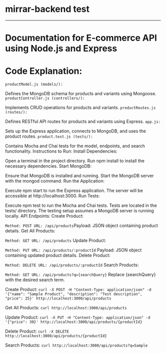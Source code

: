 # mirrar-backend test
<hr>


# Documentation for E-commerce API using Node.js and Express #


# Code Explanation:
`productModel.js (models/):`

Defines the MongoDB schema for products and variants using Mongoose.
`productController.js (controllers/):`

Implements CRUD operations for products and variants.
`productRoutes.js (routes/):`

Defines RESTful API routes for products and variants using Express.
`app.js:`

Sets up the Express application, connects to MongoDB, and uses the product routes.
`product.test.js (tests/):`

Contains Mocha and Chai tests for the model, endpoints, and search functionality.
Instructions to Run:
Install Dependencies:

Open a terminal in the project directory.
Run npm install to install the necessary dependencies.
Start MongoDB:

Ensure that MongoDB is installed and running.
Start the MongoDB server with the mongod command.
Run the Application:

Execute npm start to run the Express application.
The server will be accessible at http://localhost:3000.
Run Tests:

Execute npm test to run the Mocha and Chai tests.
Tests are located in the tests/ directory.
The testing setup assumes a MongoDB server is running locally.
API Endpoints:
Create Product:

`Method: POST
URL: /api/products`Payload: JSON object containing product details.
Get All Products:

`Method: GET
URL: /api/products`
Update Product:

`Method: PUT
URL: /api/products/:productId`
Payload: JSON object containing updated product details.
Delete Product:

`Method: DELETE
URL: /api/products/:productId`
Search Products:

`Method: GET
URL: /api/products?q={searchQuery}`
Replace {searchQuery} with the desired search term.


Create Product:
`curl -X POST -H "Content-Type: application/json" -d '{"name": "Sample Product", "description": "Test description", "price": 25}' http://localhost:3000/api/products`

Get All Products:
`curl http://localhost:3000/api/products`

Update Product:
`curl -X PUT -H "Content-Type: application/json" -d '{"price": 30}' http://localhost:3000/api/products/{productId}`

Delete Product:
`curl -X DELETE http://localhost:3000/api/products/{productId}`

Search Products:
`curl http://localhost:3000/api/products?q=Sample`




